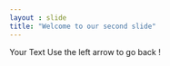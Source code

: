 ```yaml
---
layout : slide
title: "Welcome to our second slide"
---
```

Your Text
Use the left arrow to go back !
